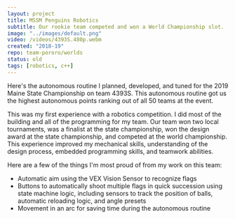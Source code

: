 ```yaml
---
layout: project
title: MSSM Penguins Robotics
subtitle: Our rookie team competed and won a World Championship slot.
image: "../images/default.png"
video: /videos/4393S.480p.webm
created: "2018-19"
repo: team-pororo/worlds
status: old
tags: [robotics, c++]
---
```


<YouTube id="nEkfTPRDO8k" />

<Caption>
Here's the autonomous routine I planned, developed, and tuned for the 2019 Maine State Championship on team 4393S. This autonomous routine got us the highest autonomous points ranking out of all 50 teams at the event.
</Caption>

This was my first experience with a robotics competition. I did most of the building and all of the programming for my team. Our team won two local tournaments, was a finalist at the state championship, won the design award at the state championship, and competed at the world championship. This experience improved my mechanical skills, understanding of the design process, embedded programming skills, and teamwork abilities.

Here are a few of the things I'm most proud of from my work on this team:

- Automatic aim using the VEX Vision Sensor to recognize flags
- Buttons to automatically shoot multiple flags in quick succession using state machine logic, including sensors to track the position of balls, automatic reloading logic, and angle presets
- Movement in an arc for saving time during the autonomous routine
